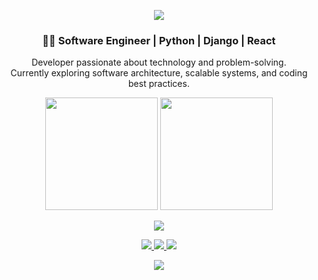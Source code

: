<!-- Banner -->
<p align="center">
  <img src="https://capsule-render.vercel.app/api?type=waving&color=0:292D3E,100:7E57C2&height=180&section=header&text=João%20Pedro%20Acioly&fontSize=35&fontColor=fff&animation=fadeIn"/>
</p>

<!-- Bio -->
<h3 align="center">👨‍💻 Software Engineer | Python | Django | React</h3>
<p align="center">
  Developer passionate about technology and problem-solving.<br/>
  Currently exploring software architecture, scalable systems, and coding best practices.
</p>

<!-- GitHub Stats -->
<p align="center">
  <img height="180em" src="https://github-readme-stats.vercel.app/api?username=acioly13&show_icons=true&theme=material-palenight&include_all_commits=true&count_private=true"/>
  <img height="180em" src="https://github-readme-stats.vercel.app/api/top-langs/?username=acioly13&layout=compact&langs_count=8&theme=material-palenight"/>
</p>

<!-- Skills -->
<p align="center">
  <img src="https://skillicons.dev/icons?i=python,django,react,postgresql,docker" />
</p>

<!-- Badges -->
<p align="center">
  <a href="mailto:john.acioly@gmail.com">
    <img src="https://img.shields.io/badge/-Email-red?style=flat-square&logo=gmail&logoColor=white"/>
  </a>
  <a href="https://www.linkedin.com/in/joaopacioly/">
    <img src="https://img.shields.io/badge/-LinkedIn-blue?style=flat-square&logo=linkedin&logoColor=white"/>
  </a>
  <a href="https://github.com/acioly13">
    <img src="https://img.shields.io/badge/-GitHub-000?style=flat-square&logo=github"/>
  </a>
</p>

<!-- Footer -->
<p align="center">
  <img src="https://capsule-render.vercel.app/api?type=waving&color=0:292D3E,100:7E57C2&height=120&section=footer"/>
</p>
